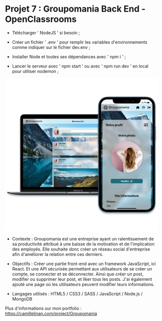# Projet 7 : Groupomania Back End - OpenClassrooms 

+ Télécharger ' NodeJS ' si besoin ;

+ Créer un fichier ' .env ' pour remplir les variables d'environnements comme indiquer sur le fichier dev.env ;

+ Installer Node et toutes ses dépendances avec ' npm i ' ;

+ Lancer le serveur avec ' npm start ' ou avec ' npm run dev ' en local pour utiliser nodemon ;

![Alt text](/groupomaniaCover.webp?raw=true "Cover Groupomania OpenClassrooms")

+ Contexte :
Groupomania est une entreprise ayant un ralentissement de sa productivité attribué à une baisse de la motivation et de l'implication des employés. Elle souhaite donc créer un réseau social d'entreprise afin d'améliorer la relation entre ces derniers.

+ Objectifs :
Créer une partie front-end avec un framework JavaScript, ici React. Et une API sécurisée permettant aux utilisateurs de se créer un compte, se connecter et se déconnecter. Ainsi que créer un post, modifier ou supprimer leur post, et liker tous les posts. J'ai également ajouté une page où les utilisateurs peuvent modifier leurs informations.

+ Langages utilisés :
HTML5 / CSS3 / SASS / JavaScript / Node.js / MongoDB

Plus d'informations sur mon portfolio : https://camillelinan.com/project/Groupomania

